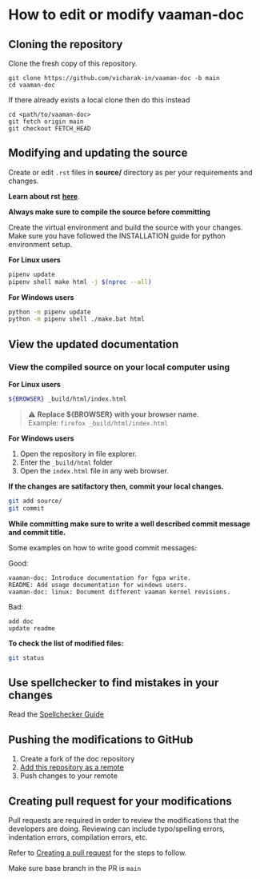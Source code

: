 # How to edit or modify vaaman-doc

## Cloning the repository

Clone the fresh copy of this repository.
```
git clone https://github.com/vicharak-in/vaaman-doc -b main
cd vaaman-doc
```

If there already exists a local clone then do this instead
```
cd <path/to/vaaman-doc>
git fetch origin main
git checkout FETCH_HEAD
```

## Modifying and updating the source

Create or edit `.rst` files in **source/** directory as per your requirements and changes.

**Learn about rst** [**here**](https://www.sphinx-doc.org/en/master/usage/restructuredtext/basics.html#restructuredtext-primer).

**Always make sure to compile the source before committing**

Create the virtual environment and build the source with your changes.
Make sure you have followed the INSTALLATION guide for python environment setup.

**For Linux users**
```bash
pipenv update
pipenv shell make html -j $(nproc --all)
```

**For Windows users**
```bash
python -m pipenv update
python -m pipenv shell ./make.bat html
```

## View the updated documentation

### View the compiled source on your local computer using

**For Linux users**
```bash
${BROWSER} _build/html/index.html
```

> :warning: **Replace ${BROWSER} with your browser name.**\
> Example: `firefox _build/html/index.html`

**For Windows users**

1. Open the repository in file explorer.
2. Enter the `_build/html` folder
3. Open the `index.html` file in any web browser.

**If the changes are satifactory then, commit your local changes.**

```bash
git add source/
git commit
```

**While committing make sure to write a well described commit message and commit title.**

Some examples on how to write good commit messages:

Good:
```
vaaman-doc: Introduce documentation for fgpa write.
README: Add usage documentation for windows users.
vaaman-doc: linux: Document different vaaman kernel revisions.
```

Bad:
```
add doc
update readme
```

**To check the list of modified files:**
```bash
git status
```

## Use spellchecker to find mistakes in your changes

Read the [Spellchecker Guide](./SPELLING.md)

## Pushing the modifications to GitHub

1. Create a fork of the doc repository
2. [Add this repository as a
   remote](https://docs.github.com/en/get-started/getting-started-with-git/managing-remote-repositories)
3. Push changes to your remote

## Creating pull request for your modifications

Pull requests are required in order to review the modifications that the developers are doing.
Reviewing can include typo/spelling errors, indentation errors, compilation errors, etc.

Refer to [Creating a pull
request](https://docs.github.com/en/pull-requests/collaborating-with-pull-requests/proposing-changes-to-your-work-with-pull-requests/creating-a-pull-request)
for the steps to follow. 

Make sure base branch in the PR is `main`

